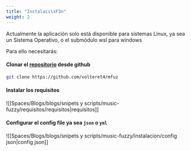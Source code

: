 ```yaml
---
title: "Instalaci\xF3n"
weight: 2
---
```


Actualmente la aplicación solo está disponible para sistemas Linux, ya sea un Sistema Operativo, o el submódulo wsl para windows

Para ello necesitarás:

#### Clonar el [repositorio](https://github.com/volteret4/mfuz) desde github
```bash
git clone https://github.com/volteret4/mfuz 
```

#### Instalar los requisitos
![[Spaces/Blogs/blogs/snipets y scripts/music-fuzzy/requisitos/requisitos|requisitos]]

#### Configurar el config file ya sea `json` o `yml`
![[Spaces/Blogs/blogs/snipets y scripts/music-fuzzy/instalacion/config json|config json]]